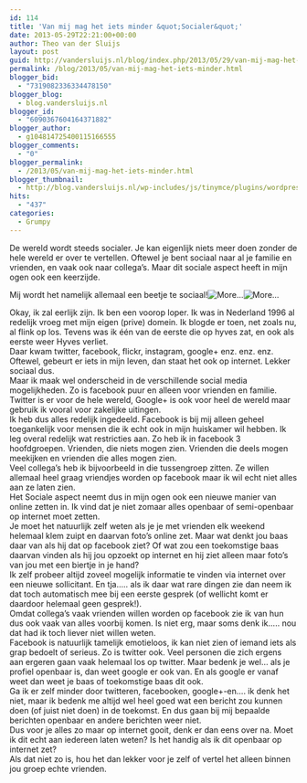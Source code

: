 ```yaml
---
id: 114
title: 'Van mij mag het iets minder &quot;Socialer&quot;'
date: 2013-05-29T22:21:00+00:00
author: Theo van der Sluijs
layout: post
guid: http://vandersluijs.nl/blog/index.php/2013/05/29/van-mij-mag-het-iets-minder/
permalink: /blog/2013/05/van-mij-mag-het-iets-minder.html
blogger_bid:
  - "7319082336334478150"
blogger_blog:
  - blog.vandersluijs.nl
blogger_id:
  - "6090367604164371882"
blogger_author:
  - g104814725400115166555
blogger_comments:
  - "0"
blogger_permalink:
  - /2013/05/van-mij-mag-het-iets-minder.html
blogger_thumbnail:
  - http://blog.vandersluijs.nl/wp-includes/js/tinymce/plugins/wordpress/img/trans.gif
hits:
  - "437"
categories:
  - Grumpy
---
```

De wereld wordt steeds socialer. Je kan eigenlijk niets meer doen zonder de hele wereld er over te vertellen. Oftewel je bent sociaal naar al je familie en vrienden, en vaak ook naar collega&#8217;s. Maar dit sociale aspect heeft in mijn ogen ook een keerzijde.

Mij wordt het namelijk allemaal een beetje te sociaal!![](http://blog.vandersluijs.nl/wp-includes/js/tinymce/plugins/wordpress/img/trans.gif "More...")![](http://blog.vandersluijs.nl/wp-includes/js/tinymce/plugins/wordpress/img/trans.gif "More...")<!--more-->

Okay, ik zal eerlijk zijn. Ik ben een voorop loper. Ik was in Nederland 1996 al redelijk vroeg met mijn eigen (prive) domein. Ik blogde er toen, net zoals nu, al flink op los. Tevens was ik één van de eerste die op hyves zat, en ook als eerste weer Hyves verliet.  
Daar kwam twitter, facebook, flickr, instagram, google+ enz. enz. enz. Oftewel, gebeurt er iets in mijn leven, dan staat het ook op internet. Lekker sociaal dus.  
Maar ik maak wel onderscheid in de verschillende social media mogelijkheden. Zo is facebook puur en alleen voor vrienden en familie. Twitter is er voor de hele wereld, Google+ is ook voor heel de wereld maar gebruik ik vooral voor zakelijke uitingen.  
Ik heb dus alles redelijk ingedeeld. Facebook is bij mij alleen geheel toegankelijk voor mensen die ik echt ook in mijn huiskamer wil hebben. Ik leg overal redelijk wat restricties aan. Zo heb ik in facebook 3 hoofdgroepen. Vrienden, die niets mogen zien. Vrienden die deels mogen meekijken en vrienden die alles mogen zien.  
Veel collega&#8217;s heb ik bijvoorbeeld in die tussengroep zitten. Ze willen allemaal heel graag vriendjes worden op facebook maar ik wil echt niet alles aan ze laten zien.  
Het Sociale aspect neemt dus in mijn ogen ook een nieuwe manier van online zetten in. Ik vind dat je niet zomaar alles openbaar of semi-openbaar op internet moet zetten.  
Je moet het natuurlijk zelf weten als je je met vrienden elk weekend helemaal klem zuipt en daarvan foto&#8217;s online zet. Maar wat denkt jou baas daar van als hij dat op facebook ziet? Of wat zou een toekomstige baas daarvan vinden als hij jou opzoekt op internet en hij ziet alleen maar foto&#8217;s van jou met een biertje in je hand?  
Ik zelf probeer altijd zoveel mogelijk informatie te vinden via internet over een nieuwe sollicitant. En tja&#8230;.. als ik daar wat rare dingen zie dan neem ik dat toch automatisch mee bij een eerste gesprek (of wellicht komt er daardoor helemaal geen gesprek!).  
Omdat collega&#8217;s vaak vrienden willen worden op facebook zie ik van hun dus ook vaak van alles voorbij komen. Is niet erg, maar soms denk ik&#8230;.. nou dat had ik toch liever niet willen weten.  
Facebook is natuurlijk tamelijk emotieloos, ik kan niet zien of iemand iets als grap bedoelt of serieus. Zo is twitter ook. Veel personen die zich ergens aan ergeren gaan vaak helemaal los op twitter. Maar bedenk je wel&#8230; als je profiel openbaar is, dan weet google er ook van. En als google er vanaf weet dan weet je baas of toekomstige baas dit ook.  
Ga ik er zelf minder door twitteren, facebooken, google+-en&#8230;. ik denk het niet, maar ik bedenk me altijd wel heel goed wat een bericht zou kunnen doen (of juist niet doen) in de toekomst. En dus gaan bij mij bepaalde berichten openbaar en andere berichten weer niet.  
Dus voor je alles zo maar op internet gooit, denk er dan eens over na. Moet ik dit echt aan iedereen laten weten? Is het handig als ik dit openbaar op internet zet?  
Als dat niet zo is, hou het dan lekker voor je zelf of vertel het alleen binnen jou groep echte vrienden.